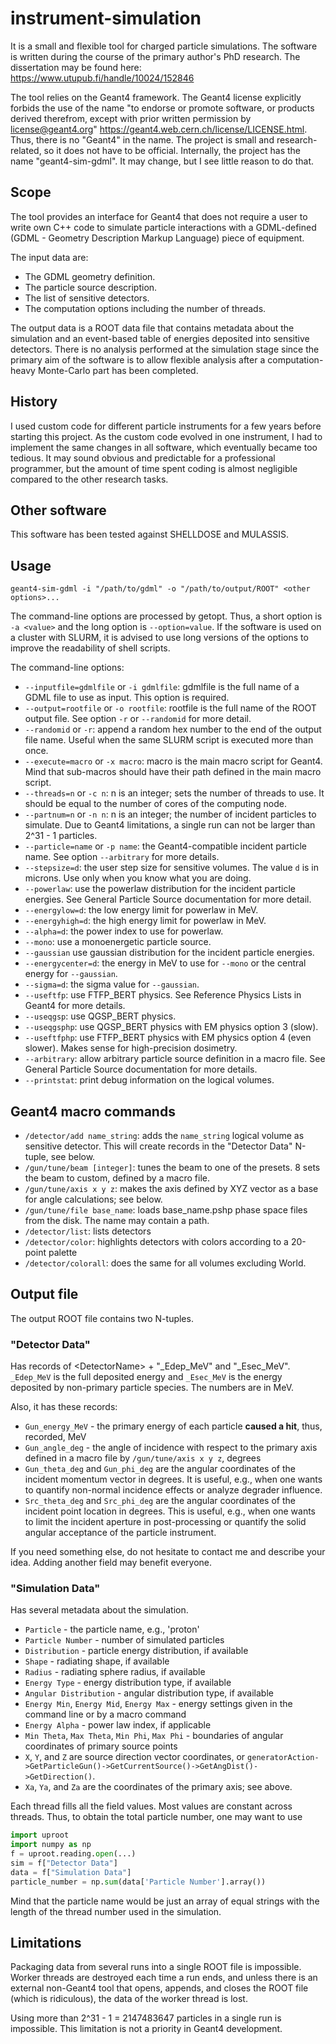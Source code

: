 # instrument-simulation
It is a small and flexible tool for charged particle simulations. 
The software is written during the course of the primary author's PhD research. The dissertation may be found here: https://www.utupub.fi/handle/10024/152846

The tool relies on the Geant4 framework. 
The Geant4 license explicitly forbids the use of the name "to endorse or promote software, or products derived therefrom, except with prior written permission by license@geant4.org" https://geant4.web.cern.ch/license/LICENSE.html. 
Thus, there is no "Geant4" in the name. 
The project is small and research-related, so it does not have to be official. 
Internally, the project has the name "geant4-sim-gdml". 
It may change, but I see little reason to do that.

## Scope

The tool provides an interface for Geant4 that does not require a user to write
own C++ code to simulate particle interactions with a GDML-defined (GDML - Geometry Description Markup Language) piece of equipment.

The input data are:
- The GDML geometry definition.
- The particle source description.
- The list of sensitive detectors.
- The computation options including the number of threads.

The output data is a ROOT data file that contains metadata about the simulation and an event-based table of energies deposited into sensitive detectors.
There is no analysis performed at the simulation stage since the primary aim of the software is to allow flexible analysis
after a computation-heavy Monte-Carlo part has been completed. 

## History

I used custom code for different particle instruments for a few years before starting this project. As the custom code evolved in one instrument, I had to implement the same changes in all software, which eventually became too tedious. It may sound obvious and predictable for a professional programmer, but the amount of time spent coding is almost negligible compared to the other research tasks.

## Other software
This software has been tested against SHELLDOSE and MULASSIS. 

[comment]: <> (One should check the GRAS software created by ESA if the total ionizing dose or internal)
[comment]: <> (charge are the required quantities. )

## Usage

`geant4-sim-gdml -i "/path/to/gdml" -o "/path/to/output/ROOT" <other options>...`

The command-line options are processed by getopt. Thus, a short option is `-a <value>` and
the long option is `--option=value`. If the software is used on a cluster with SLURM, it is advised to use long versions of the options to improve the readability of shell scripts.

The command-line options:

- `--inputfile=gdmlfile` or `-i gdmlfile`: gdmlfile is the full name of a GDML file to use as input. This option is required.
- `--output=rootfile` or `-o rootfile`: rootfile is the full name of the ROOT output file. See option `-r` or `--randomid` for more detail.
- `--randomid` or `-r`: append a random hex number to the end of the output file name. Useful when the same SLURM script is executed more than once.
- `--execute=macro` or `-x macro`: macro is the main macro script for Geant4. Mind that sub-macros should have their path defined in the main macro script.
- `--threads=n` or `-c n`: n is an integer; sets the number of threads to use. It should be equal to the number of cores of the computing node.
- `--partnum=n` or `-n n`: n is an integer; the number of incident particles to simulate. Due to Geant4 limitations, a single run can not be larger than 2^31 - 1 particles.
- `--particle=name` or `-p name`: the Geant4-compatible incident particle name. See option `--arbitrary` for more details.
- `--stepsize=d`: the user step size for sensitive volumes. The value `d` is in microns. Use only when you know what you are doing.
- `--powerlaw`: use the powerlaw distribution for the incident particle energies. See General Particle Source documentation for more detail.
- `--energylow=d`: the low energy limit for powerlaw in MeV.
- `--energyhigh=d`: the high energy limit for powerlaw in MeV.
- `--alpha=d`: the power index to use for powerlaw.
- `--mono`: use a monoenergetic particle source.
- `--gaussian` use gaussian distribution for the incident particle energies.
- `--energycenter=d`: the energy in MeV to use for `--mono` or the central energy for `--gaussian`.
- `--sigma=d`: the sigma value for `--gaussian`.
- `--useftfp`: use FTFP_BERT physics. See Reference Physics Lists in Geant4 for more details.
- `--useqgsp`: use QGSP_BERT physics. 
- `--useqgsphp`: use QGSP_BERT physics with EM physics option 3 (slow). 
- `--useftfphp`: use FTFP_BERT physics with EM physics option 4 (even slower). Makes sense for high-precision dosimetry.
- `--arbitrary`: allow arbitrary particle source definition in a macro file. See General Particle Source documentation for more details.
- `--printstat`: print debug information on the logical volumes.


## Geant4 macro commands

- `/detector/add name_string`: adds the `name_string` logical volume as sensitive detector. This will create records in the "Detector Data" N-tuple, see below.
- `/gun/tune/beam [integer]`: tunes the beam to one of the presets. 8 sets the beam to custom, defined by a macro file.
- `/gun/tune/axis x y z`: makes the axis defined by XYZ vector as a base for angle calculations; see below.
- `/gun/tune/file base_name`: loads base_name.pshp phase space files from the disk. The name may contain a path.
- `/detector/list`: lists detectors
- `/detector/color`: highlights detectors with colors according to a 20-point palette
- `/detector/colorall`: does the same for all volumes excluding World.

## Output file
The output ROOT file contains two N-tuples.
### "Detector Data"
Has records of \<DetectorName\> + "_Edep_MeV" and "_Esec_MeV". `_Edep_MeV` is the full deposited energy
and `_Esec_MeV` is the energy deposited by non-primary particle species. The numbers are in MeV.

Also, it has these records: 
- `Gun_energy_MeV` - the primary energy of each particle **caused a hit**, thus, recorded, MeV
- `Gun_angle_deg` - the angle of incidence with respect to the primary axis defined in a macro file by `/gun/tune/axis x y z`, degrees
- `Gun_theta_deg` and `Gun_phi_deg` are the angular coordinates of the incident momentum vector in degrees. It is useful, e.g., when one wants to quantify non-normal incidence effects or analyze degrader influence.
- `Src_theta_deg` and `Src_phi_deg` are the angular coordinates of the incident point location in degrees. This is useful, e.g., when one wants to limit the incident aperture in post-processing or quantify the solid angular acceptance of the particle instrument.

If you need something else, do not hesitate to contact me and describe your idea. Adding another field may benefit everyone.

### "Simulation Data"
Has several metadata about the simulation. 
- `Particle` - the particle name, e.g., 'proton'
- `Particle Number` - number of simulated particles
- `Distribution` - particle energy distribution, if available
- `Shape` - radiating shape, if available
- `Radius` - radiating sphere radius, if available
- `Energy Type` - energy distribution type, if available
- `Angular Distribution` - angular distribution type, if available
- `Energy Min`, `Energy Mid`, `Energy Max` - energy settings given in the command line or by a macro command
- `Energy Alpha` - power law index, if applicable
- `Min Theta`, `Max Theta`, `Min Phi`, `Max Phi` - boundaries of angular coordinates of primary source points
- `X`, `Y`, and `Z` are source direction vector coordinates, or `generatorAction->GetParticleGun()->GetCurrentSource()->GetAngDist()->GetDirection()`.
- `Xa`, `Ya`, and `Za` are the coordinates of the primary axis; see above.

Each thread fills all the field values. Most values are constant across threads. Thus, to obtain the total particle number, one may want to use 
```python
import uproot
import numpy as np
f = uproot.reading.open(...)
sim = f["Detector Data"]
data = f["Simulation Data"]
particle_number = np.sum(data['Particle Number'].array())
```
Mind that the particle name would be just an array of equal strings with the length of the thread number used in the simulation.

## Limitations

Packaging data from several runs into a single ROOT file is impossible.
Worker threads are destroyed each time a run ends, and unless there is an external
non-Geant4 tool that opens, appends, and closes the ROOT file (which is ridiculous),
the data of the worker thread is lost.

Using more than 2^31 - 1 = 2147483647 particles in a single run is impossible. This limitation
is not a priority in Geant4 development.
